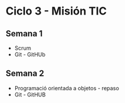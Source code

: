 # Ciclo 3 - Misión TIC
## Semana 1

- Scrum
- Git - GitHUb

## Semana 2
- Programació orientada a objetos - repaso
- Git - GitHUB








